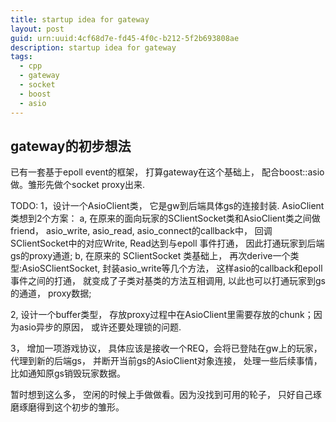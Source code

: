 ```yaml
---
title: startup idea for gateway
layout: post
guid: urn:uuid:4cf68d7e-fd45-4f0c-b212-5f2b693808ae
description: startup idea for gateway
tags:
  - cpp
  - gateway
  - socket
  - boost
  - asio
---
```



## gateway的初步想法
已有一套基于epoll event的框架， 打算gateway在这个基础上， 配合boost::asio做。雏形先做个socket proxy出来.  

TODO:
1，设计一个AsioClient类， 它是gw到后端具体gs的连接封装. AsioClient类想到2个方案：
        a, 在原来的面向玩家的SClientSocket类和AsioClient类之间做friend， asio_write, asio_read, asio_connect的callback中， 回调SClientSocket中的对应Write, Read达到与epoll 事件打通， 因此打通玩家到后端gs的proxy通道;
        b, 在原来的 SClientSocket 类基础上， 再次derive一个类型:AsioSClientSocket, 封装asio_write等几个方法， 这样asio的callback和epoll事件之间的打通， 就变成了子类对基类的方法互相调用, 以此也可以打通玩家到gs的通道， proxy数据;
        
2, 设计一个buffer类型， 存放proxy过程中在AsioClient里需要存放的chunk；因为asio异步的原因， 或许还要处理锁的问题.

3， 增加一项游戏协议， 具体应该是接收一个REQ，会将已登陆在gw上的玩家， 代理到新的后端gs， 并断开当前gs的AsioClient对象连接， 处理一些后续事情， 比如通知原gs销毁玩家数据。

暂时想到这么多， 空闲的时候上手做做看。因为没找到可用的轮子， 只好自己琢磨琢磨得到这个初步的雏形。

